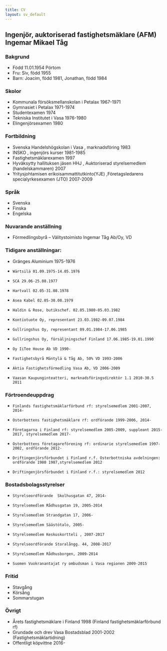 ```yaml
---
title: CV
layout: sv_default
---
```


## Ingenjör, auktoriserad fastighetsmäklare (AFM) Ingemar Mikael Tåg

### Bakgrund
* Född 11.01.1954 Pörtom<br>
* Fru: Siv, född 1955<br>
* Barn: Joacim, född 1981, Jonathan, född 1984

### Skolor
* Kommunala försöksmellanskolan i Petalax 1967-1971
* Gymnasiet i Petalax 1971-1974
* Studentexamen 1974
* Tekniska Institutet i Vasa 1976-1980
* Elingenjörsexamen 1980

### Fortbildning
* Svenska Handelshögskolan i Vasa , marknadsföring 1983
* INSKO , ingenjörs kurser 1981-1985
* Fastighetsmäklarexamen 1997
* Hyväksytty hallituksen jäsen HHJ , Auktoriserad styrelsemedlem (handelskammaren) 2007
* Yritysjohtamisen erikoisammattitutkinto(YJE) ,Företagsledarens specialyrkesexamen (JTO) 2007-2009

### Språk
* Svenska
* Finska
* Engelska

### Nuvarande anställning
* Förmedlingsbyrå – Välitystoimisto Ingemar Tåg Ab/Oy, VD

### Tidigare anställningar:
* Gränges Aluminium 1975-1976
*     Wärtsilä 01.09.1975-14.05.1976
*     SCA 29.06-25.08.1977
*     Hartvall 02.05-31.08.1978
*     Asea Kabel 02.05-30.08.1979
*     Haldin & Rose, butikschef. 02.05.1980-05.03.1982
*     Kontiotuote Oy, representant 23.03.1982-09.07.1984
*     Gullringshus Oy, representant 09.01.1984-17.06.1985
*     Gullringshus Oy, försäljningschef Finland 17.06.1985-19.01.1990
*     Oy IiTee House Ab VD 1990-
*     Fastighetsbyrå Mäntylä & Tåg Ab, 50% VD 1993-2006
*     Aktia Fastighetsförmedling Vasa Ab, VD 2006-2009
*     Vaasan Kaupunginteatteri, marknadsföringsdirektör 1.1 2010-30.5 2011

### Förtroendeuppdrag

*     Finlands fastighetsmäklarförbund rf: styrelsemedlem 2001-2007, 2014-
*     Österbottens fastighetsmäklare rf: ordförande 1999-2006, 2014-
*     Företagarna i Finland rf: styrelsemedlem 2005-2009, suppleant 2015-2017, styrelsemedlem 2017-
*     Österbottens företagareförening rf: ordinarie styrelsemedlem 1997-2002, ordförande 2012-
*     Driftingenjörsförbundet i Finland r.f. Österbottniska avdelningen: ordförande 1980 1987,styrelsemedlem 2012
*     Driftingenjörsförbundet i Finland r.f.: styrelsemedlem 2012

### Bostadsbolagsstyrelser

*     Styrelseordförande  Skolhusgatan 47, 2014-
*     Styrelsemedlem Rådhusgatan 19, 2005-2014
*     Styrelsemedlem Strandgatan 17, 2006-
*     Styrelsemedlem Säästötalo, 2005-
*     Styrelsemedlem Keskuskortteli , 2007-2017
*     Styrelseordförande Storalångg. 44, 2008-2017
*     Styrelsemedlem Rådhusborgen, 2009-2014
*     Suomen Vuokranantajat ry ombudsman i Vasa regionen 2009-2015

### Fritid
* Stavgång
* Körsång
* Sommarstugan

### Övrigt
* Årets fastighetsmäklare i Finland 1998 (Finland fastighetsmäklarförbund rf)
* Grundade och drev Vasa Bostadsblad 2001-2002 (Fastighetsmäklartidning)
* Offentligt köpvittne 2016-

